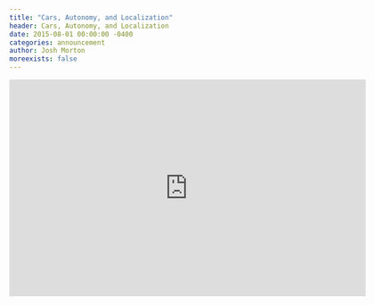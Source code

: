 ```yaml
---
title: "Cars, Autonomy, and Localization"
header: Cars, Autonomy, and Localization
date: 2015-08-01 00:00:00 -0400
categories: announcement
author: Josh Morton
moreexists: false
---
```

<!-- embedded slides should have width="640" height="389" -->
<iframe src="https://docs.google.com/presentation/d/1YpAepcbjMte_aoFtUG9A6NFBt2lzUQWJxOuP6puTgzU/embed?start=false&loop=false&delayms=3000" frameborder="0" width="640" height="389" allowfullscreen="true" mozallowfullscreen="true" webkitallowfullscreen="true"></iframe>

